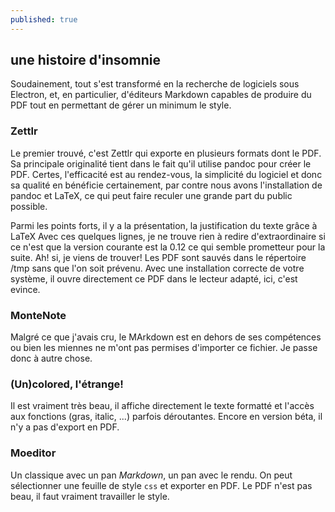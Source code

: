 ```yaml
---
published: true
---
```


## une histoire d'insomnie

Soudainement, tout s'est transformé en la recherche de logiciels sous Electron, et, en particulier, d'éditeurs Markdown capables de produire du PDF tout en permettant de gérer un minimum le style.

### Zettlr

Le premier trouvé, c'est Zettlr qui exporte en plusieurs formats dont le PDF. Sa principale originalité tient dans le fait qu'il utilise pandoc pour créer le PDF. Certes, l'efficacité est au rendez-vous, la simplicité du logiciel et donc sa qualité en bénéficie certainement, par contre nous avons l'installation de pandoc et LaTeX, ce qui peut faire reculer une grande part du public possible.

Parmi les points forts, il y a la présentation, la justification du texte grâce à LaTeX Avec ces quelques lignes, je ne trouve rien à redire d'extraordinaire si ce n'est que la version courante est la 0.12 ce qui semble prometteur pour la suite. Ah! si, je viens de trouver! Les PDF sont sauvés dans le répertoire /tmp sans que l'on soit prévenu. Avec une installation correcte de votre système, il ouvre directement ce PDF dans le lecteur adapté, ici, c'est evince.

### MonteNote

Malgré ce que j'avais cru, le MArkdown est en dehors de ses compétences ou bien les miennes ne m'ont pas permises d'importer ce fichier. Je passe donc à autre chose.

### (Un)colored, l'étrange!

Il est vraiment très beau, il affiche directement le texte formatté et l'accès aux fonctions (gras, italic, ...) parfois déroutantes. Encore en version béta, il n'y a pas d'export en PDF.

### Moeditor

Un classique avec un pan _Markdown_, un pan avec le rendu. On peut sélectionner une feuille de style `css` et exporter en PDF. Le PDF n'est pas beau, il faut vraiment travailler le style.
